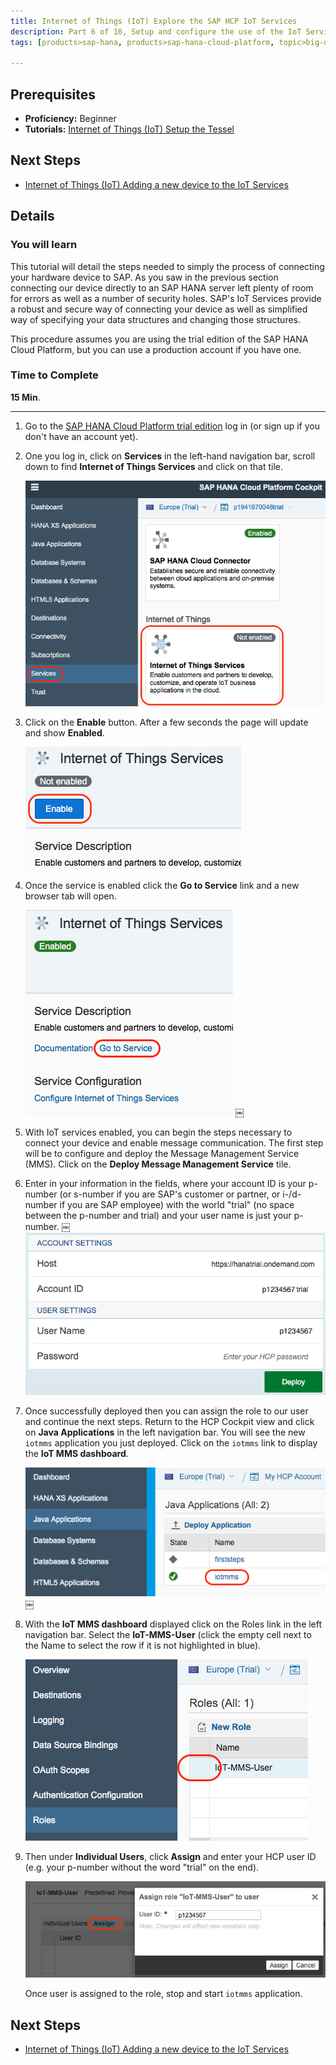 ```yaml
---
title: Internet of Things (IoT) Explore the SAP HCP IoT Services
description: Part 6 of 10, Setup and configure the use of the IoT Services with SAP HANA Cloud Platform
tags: [products>sap-hana, products>sap-hana-cloud-platform, topic>big-data, topic>internet-of-things, tutorial>beginner ]

---
```


## Prerequisites  
 - **Proficiency:** Beginner
 - **Tutorials:** [Internet of Things (IoT) Setup the Tessel](http://www.sap.com/developer/how-tos/iot-tessel.html)


## Next Steps
 - [Internet of Things (IoT) Adding a new device to the IoT Services](http://www.sap.com/developer/tutorials/iot-part7-add-device.html)

## Details
### You will learn  

This tutorial will detail the steps needed to simply the process of connecting your hardware device to SAP. As you saw in the previous section connecting our device directly to an SAP HANA server left plenty of room for errors as well as a number of security holes.
SAP's IoT Services provide a robust and secure way of connecting your device as well as simplified way of specifying your data structures and changing those structures.

This procedure assumes you are using the trial edition of the SAP HANA Cloud Platform, but you can use a production account if you have one.  

### Time to Complete
**15 Min**.

---
1. Go to the [SAP HANA Cloud Platform trial edition](https://account.hanatrial.ondemand.com/cockpit) log in (or sign up if you don't have an account yet).

2. One you log in, click on **Services** in the left-hand navigation bar, scroll down to find **Internet of Things Services** and click on that tile.

    ![Services](p6_2.png)

3. Click on the **Enable** button. After a few seconds the page will update and show **Enabled**.

    ![Enable Service](p6_3a.png)

4. Once the service is enabled click the **Go to Service** link and a new browser tab will open.

    ![Access Service](p6_4.png)
￼
5. With IoT services enabled, you can begin the steps necessary to connect your device and enable message communication. The first step will be to configure and deploy the Message Management Service (MMS). Click on the **Deploy Message Management Service** tile.

6. Enter in your information in the fields, where your account ID is your p-number (or s-number if you are SAP's customer or partner, or i-/d-number if you are SAP employee) with the world "trial" (no space between the p-number and trial) and your user name is just your p-number.
￼
    ![Deploy Service](p6_6a.png)

7. Once successfully deployed then you can assign the role to our user and continue the next steps. Return to the HCP Cockpit view and click on **Java Applications** in the left navigation bar. You will see the new `iotmms` application you just deployed. Click on the `iotmms` link to display the **IoT MMS dashboard**.

    ![Deployed application](p6_7.png)
￼
8. With the **IoT MMS dashboard** displayed click on the Roles link in the left navigation bar. Select the **IoT-MMS-User** (click the empty cell next to the Name to select the row if it is not highlighted in blue).

    ![Authorizations](p6_8.png)

9. Then under **Individual Users**, click **Assign** and enter your HCP user ID (e.g. your p-number without the word "trial" on the end).

    ![Assign Role](p6_9.png)

     Once user is assigned to the role, stop and start `iotmms` application.


## Next Steps
 - [Internet of Things (IoT) Adding a new device to the IoT Services](http://www.sap.com/developer/tutorials/iot-part7-add-device.html)
